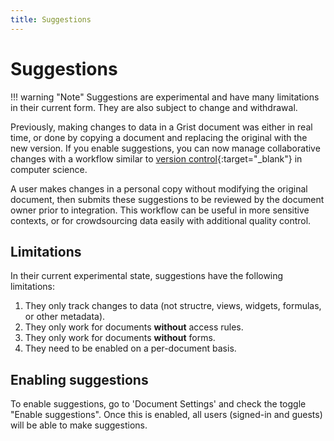 ```yaml
---
title: Suggestions
---
```


# Suggestions

!!! warning "Note"
    Suggestions are experimental and have many limitations in their current form. They are also subject to change and withdrawal.

Previously, making changes to data in a Grist document was either in real time, or done by copying a document and replacing the original with the new version. If you enable suggestions, you can now manage collaborative changes with a workflow similar to [version control](https://en.wikipedia.org/wiki/Version_control){:target="\_blank"} in computer science. 

A user makes changes in a personal copy without modifying the original document, then submits these suggestions to be reviewed by the document owner prior to integration. This workflow can be useful in more sensitive contexts, or for crowdsourcing data easily with additional quality control. 

## Limitations

In their current experimental state, suggestions have the following limitations:
1. They only track changes to data (not structre, views, widgets, formulas, or other metadata).
2. They only work for documents **without** access rules.
3. They only work for documents **without** forms.
4. They need to be enabled on a per-document basis.

## Enabling suggestions

To enable suggestions, go to 'Document Settings' and check the toggle "Enable suggestions". Once this is enabled, all users (signed-in and guests) will be able to make suggestions. 